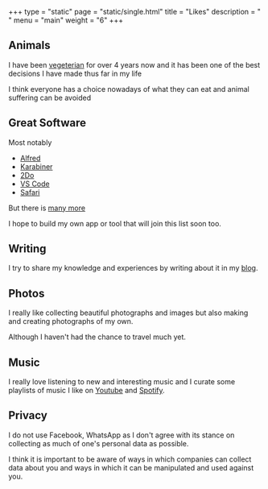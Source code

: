 +++
type = "static"
page = "static/single.html"
title = "Likes"
description = " "
menu = "main"
weight = "6"
+++

## Animals

I have been [vegeterian](https://medium.com/@NikitaVoloboev/what-it-means-to-live-a-conscious-life-c96f6517077#.x3mzy1kcl) for over 4 years now and it has been one of the best decisions I have made thus far in my life

I think everyone has a choice nowadays of what they can eat and animal suffering can be avoided

## Great Software

Most notably

- [Alfred](https://www.alfredapp.com/)
- [Karabiner](https://pqrs.org/osx/karabiner/)
- [2Do](https://www.2doapp.com/)
- [VS Code](https://github.com/Microsoft/vscode)
- [Safari](http://www.wikiwand.com/en/Safari_(web_browser))

But there is [many more](https://github.com/nikitavoloboev/my-mac-os)

I hope to build my own app or tool that will join this list soon too.

## Writing

I try to share my knowledge and experiences by writing about it in my [blog](https://medium.com/@NikitaVoloboev).

## Photos

I really like collecting beautiful photographs and images but also making and creating photographs of my own.

Although I haven't had the chance to travel much yet.

## Music

I really love listening to new and interesting music and I curate some playlists of music I like on [Youtube](https://www.youtube.com/playlist?list=PL0nGxteCFLXYA1fsLmlWzY0Tyoo3c7tF-) and [Spotify](https://open.spotify.com/user/nikitavoloboev).
## Privacy

I do not use Facebook, WhatsApp as I don't agree with its stance on collecting as much of one's personal data as possible.

I think it is important to be aware of ways in which companies can collect data about you and ways in which it can be manipulated and used against you.